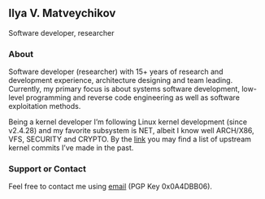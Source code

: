 ## Ilya V. Matveychikov

Software developer, researcher

### About

Software developer (researcher) with 15+ years of research and development experience, architecture designing and team leading. Currently, my primary focus is about systems software development, low-level programming and reverse code engineering as well as software exploitation methods.

Being a kernel developer I’m following Linux kernel development (since v2.4.28) and my favorite subsystem is NET, albeit I know well ARCH/X86, VFS, SECURITY and CRYPTO. By the [link](https://git.kernel.org/pub/scm/linux/kernel/git/torvalds/linux.git/log/?qt=author&q=matvejchikov) you may find a list of upstream kernel commits I’ve made in the past.

### Support or Contact

Feel free to contact me using [email](mailto:matvejchikov@gmail.com) (PGP Key 0x0A4DBB06).
